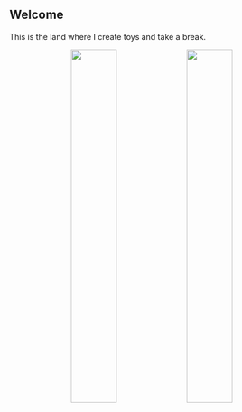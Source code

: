 ## Welcome

This is the land where I create toys and take a break.
<br />

<p align="center">
  <img height="40%" width="auto" src ="https://github-readme-stats.vercel.app/api/top-langs/?username=nynra&layout=compact&hide_border=true&theme=darcula&bg_color=00000000&langs_count=6&hide=jupyter%20notebook">
  <img height="40%" width="auto" src ="https://github-readme-streak-stats.herokuapp.com?user=nynra&theme=darcula&hide_border=true&background=FFFFFF00">
  <br>
</p>

